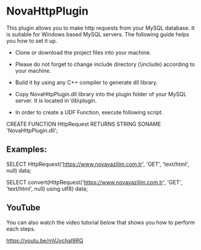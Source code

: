 # NovaHttpPlugin
This plugin allows you to make http requests from your MySQL database. It is suitable for Windows based MySQL servers. The following guide helps you how to set it up.

* Clone or download the project files into your machine.

* Please do not forget to change include directory (\include) according to your machine.

* Build it by using any C++ compiler to generate dll library.

* Copy NovaHttpPlugin.dll library into the plugin folder of your MySQL server. It is located in \lib\plugin.

* In order to create a UDF Function, execute following script.

CREATE FUNCTION HttpRequest RETURNS STRING
  SONAME 'NovaHttpPlugin.dll';

## Examples:

SELECT HttpRequest('https://www.novayazilim.com.tr', 'GET', 'text/html', null) data;

SELECT convert(HttpRequest('https://www.novayazilim.com.tr', 'GET', 'text/html', null) using utf8) data;

## YouTube

You can also watch the video tutorial below that shows you how to perform each steps.

https://youtu.be/mVJvchaI9RQ
